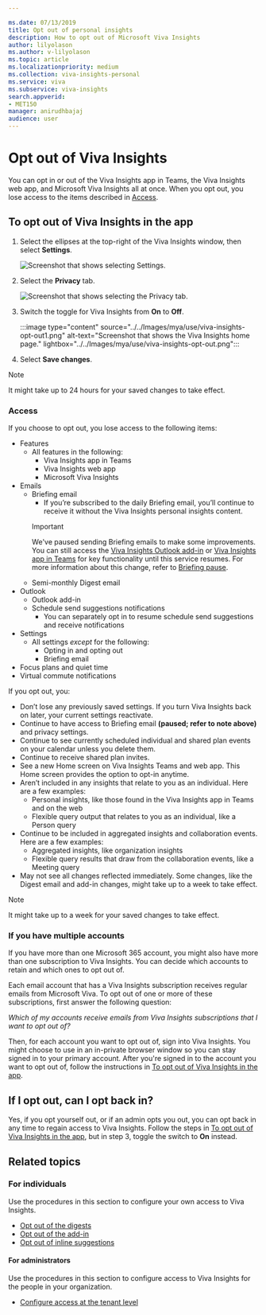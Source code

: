 ```yaml
---

ms.date: 07/13/2019
title: Opt out of personal insights
description: How to opt out of Microsoft Viva Insights
author: lilyolason
ms.author: v-lilyolason
ms.topic: article
ms.localizationpriority: medium 
ms.collection: viva-insights-personal 
ms.service: viva 
ms.subservice: viva-insights 
search.appverid: 
- MET150 
manager: anirudhbajaj
audience: user
---
```


# Opt out of Viva Insights 

You can opt in or out of the Viva Insights app in Teams, the Viva Insights web app, and Microsoft Viva Insights all at once. When you opt out, you lose access to the items described in [Access](#access).

## To opt out of Viva Insights in the app

1. Select the ellipses at the top-right of the Viva Insights window, then select **Settings**.

    ![Screenshot that shows selecting Settings.](../../Images/mya/use/vi-settings-ellipses.png)

2. Select the **Privacy** tab.

    ![Screenshot that shows selecting the Privacy tab.](../../Images/mya/use/privacy-tab.png)

1. Switch the toggle for Viva Insights from **On** to **Off**.

    :::image type="content" source="../../Images/mya/use/viva-insights-opt-out1.png" alt-text="Screenshot that shows the Viva Insights home page." lightbox="../../Images/mya/use/viva-insights-opt-out.png":::

4. Select **Save changes**.

>[!NOTE]
>It might take up to 24 hours for your saved changes to take effect.

### Access

If you choose to opt out, you lose access to the following items:

* Features
    * All features in the following:
        * Viva Insights app in Teams
        * Viva Insights web app 
        * Microsoft Viva Insights
* Emails
    * Briefing email
        * If you’re subscribed to the daily Briefing email, you’ll continue to receive it without the Viva Insights personal insights content. 
        >[!Important]
        >We've paused sending Briefing emails to make some improvements. You can still access the [Viva Insights Outlook add-in](add-in.md) or [Viva Insights app in Teams](../teams/introduction.md) for key functionality until this service resumes. For more information about this change, refer to [Briefing pause](../reference/briefing-pause.md).
    * Semi-monthly Digest email
* Outlook
    * Outlook add-in
    * Schedule send suggestions notifications
        * You can separately opt in to resume schedule send suggestions and receive notifications
* Settings
    * All settings *except* for the following:
        * Opting in and opting out
        * Briefing email
* Focus plans and quiet time
* Virtual commute notifications

If you opt out, you:

* Don’t lose any previously saved settings. If you turn Viva Insights back on later, your current settings reactivate. 
* Continue to have access to Briefing email **(paused; refer to note above)** and privacy settings.  
* Continue to see currently scheduled individual and shared plan events on your calendar unless you delete them.  
* Continue to receive shared plan invites. 
* See a new Home screen on Viva Insights Teams and web app. This Home screen provides the option to opt-in anytime. 
* Aren’t included in any insights that relate to you as an individual. Here are a few examples:
    * Personal insights, like those found in the Viva Insights app in Teams and on the web 
    * Flexible query output that relates to you as an individual, like a Person query 
* Continue to be included in aggregated insights and collaboration events. Here are a few examples: 
    * Aggregated insights, like organization insights
    * Flexible query results that draw from the collaboration events, like a Meeting query
* May not see all changes reflected immediately. Some changes, like the Digest email and add-in changes, might take up to a week to take effect.

> [!NOTE]
> It might take up to a week for your saved changes to take effect.

### If you have multiple accounts

If you have more than one Microsoft 365 account, you might also have more than one subscription to Viva Insights. You can decide which accounts to retain and which ones to opt out of.

Each email account that has a Viva Insights subscription receives regular emails from Microsoft Viva. To opt out of one or more of these subscriptions, first answer the following question:

*Which of my accounts receive emails from Viva Insights subscriptions that I want to opt out of?*

Then, for each account you want to opt out of, sign into Viva Insights. You might choose to use in an in-private browser window so you can stay signed in to your primary account. After you're signed in to the account you want to opt out of, follow the instructions in [To opt out of Viva Insights in the app](#if-i-opt-out-can-i-opt-back-in).

## If I opt out, can I opt back in?

Yes, if you opt yourself out, or if an admin opts you out, you can opt back in any time to regain access to Viva Insights. Follow the steps in [To opt out of Viva Insights in the app](#to-opt-out-of-viva-insights-in-the-app), but in step 3, toggle the switch to **On** instead.

## Related topics

### For individuals

Use the procedures in this section to configure your own access to Viva Insights.

* [Opt out of the digests](email-digests-3.md#opt-out-of-digests)
* [Opt out of the add-in](../use/add-in.md#to-opt-in-and-opt-out)
* [Opt out of inline suggestions](mya-notifications.md#opt-out-of-inline-suggestions)

#### For administrators

Use the procedures in this section to configure access to Viva Insights for the people in your organization.

* [Configure access at the tenant level](../setup/configure.md#configure-access-at-the-tenant-level)

